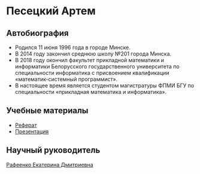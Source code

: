 # Песецкий Артем
## Автобиография
- Родился 11 июня 1996 года в городе Минске.
- В 2014 году закончил среднюю школу №201 города Минска.
- В 2018 году окончил факультет прикладной математики и информатики Белорусского государственного университета по специальности информатика с присвоением квалификации «математик-системный программист».
- В настоящее время является студентом магистратуры ФПМИ БГУ по специальности «прикладная математика и информатика».

## Учебные материалы
- [Реферат](https://github.com/shogifun/shogifun.github.io/blob/master/materials/main.pdf)
- [Презентация](https://github.com/shogifun/shogifun.github.io/blob/master/materials/%D0%9F%D1%80%D0%BE%D0%B1%D0%BB%D0%B5%D0%BC%D0%BD%D1%8B%D0%B5%20%D0%B2%D0%BE%D0%BF%D1%80%D0%BE%D1%81%D1%8B%20%D0%BF%D1%80%D0%B8%D0%BC%D0%B5%D0%BD%D0%B5%D0%BD%D0%B8%D1%8F%20IT%20%D0%B4%D0%BB%D1%8F%20%D1%80%D0%B5%D1%88%D0%B5%D0%BD%D0%B8%D1%8F%20%D0%B7%D0%B0%D0%B4%D0%B0%D1%87%D0%B8%20%D0%BF%D1%80%D0%BE%D0%B3%D0%BD%D0%BE%D0%B7%D0%B8%D1%80%D0%BE%D0%B2%D0%B0%D0%BD%D0%B8%D1%8F.pptm)

## Научный руководитель
[Рафеенко Екатерина Дмитриевна](https://fpmi.bsu.by/main.aspx?guid=32371)
